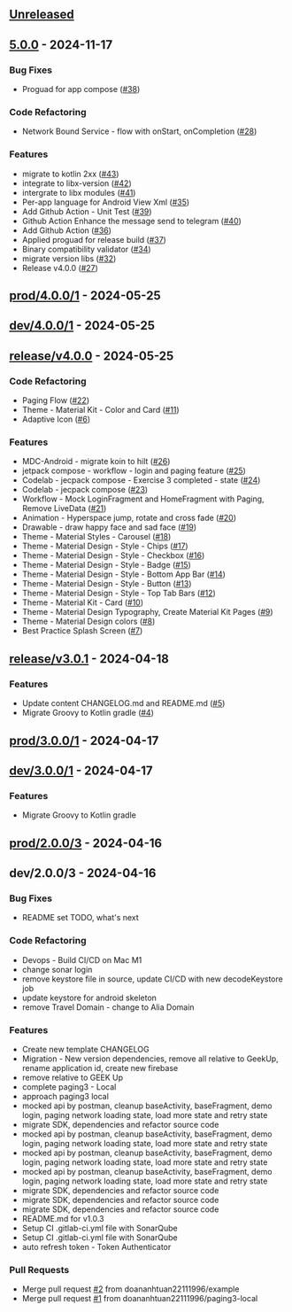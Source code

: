 <a name="unreleased"></a>
## [Unreleased]


<a name="5.0.0"></a>
## [5.0.0] - 2024-11-17
### Bug Fixes
- Proguad for app compose ([#38](https://github.com/doananhtuan22111996/android_architecture/issues/38))

### Code Refactoring
- Network Bound Service - flow with onStart, onCompletion ([#28](https://github.com/doananhtuan22111996/android_architecture/issues/28))

### Features
- migrate to kotlin 2xx ([#43](https://github.com/doananhtuan22111996/android_architecture/issues/43))
- integrate to libx-version ([#42](https://github.com/doananhtuan22111996/android_architecture/issues/42))
- intergrate to libx modules ([#41](https://github.com/doananhtuan22111996/android_architecture/issues/41))
- Per-app language for Android View Xml ([#35](https://github.com/doananhtuan22111996/android_architecture/issues/35))
- Add Github Action - Unit Test ([#39](https://github.com/doananhtuan22111996/android_architecture/issues/39))
- Github Action Enhance the message send to telegram ([#40](https://github.com/doananhtuan22111996/android_architecture/issues/40))
- Add Github Action ([#36](https://github.com/doananhtuan22111996/android_architecture/issues/36))
- Applied proguad for release build ([#37](https://github.com/doananhtuan22111996/android_architecture/issues/37))
- Binary compatibility validator ([#34](https://github.com/doananhtuan22111996/android_architecture/issues/34))
- migrate version libs ([#32](https://github.com/doananhtuan22111996/android_architecture/issues/32))
- Release v4.0.0 ([#27](https://github.com/doananhtuan22111996/android_architecture/issues/27))


<a name="prod/4.0.0/1"></a>
## [prod/4.0.0/1] - 2024-05-25

<a name="dev/4.0.0/1"></a>
## [dev/4.0.0/1] - 2024-05-25

<a name="release/v4.0.0"></a>
## [release/v4.0.0] - 2024-05-25
### Code Refactoring
- Paging Flow ([#22](https://github.com/doananhtuan22111996/android_architecture/issues/22))
- Theme - Material Kit - Color and Card ([#11](https://github.com/doananhtuan22111996/android_architecture/issues/11))
- Adaptive Icon ([#6](https://github.com/doananhtuan22111996/android_architecture/issues/6))

### Features
- MDC-Android - migrate koin to hilt ([#26](https://github.com/doananhtuan22111996/android_architecture/issues/26))
- jetpack compose - workflow - login and paging feature ([#25](https://github.com/doananhtuan22111996/android_architecture/issues/25))
- Codelab - jecpack compose - Exercise 3 completed - state ([#24](https://github.com/doananhtuan22111996/android_architecture/issues/24))
- Codelab - jecpack compose ([#23](https://github.com/doananhtuan22111996/android_architecture/issues/23))
- Workflow - Mock LoginFragment and HomeFragment with Paging, Remove LiveData ([#21](https://github.com/doananhtuan22111996/android_architecture/issues/21))
- Animation - Hyperspace jump, rotate and cross fade ([#20](https://github.com/doananhtuan22111996/android_architecture/issues/20))
- Drawable - draw happy face and sad face ([#19](https://github.com/doananhtuan22111996/android_architecture/issues/19))
- Theme - Material Styles - Carousel ([#18](https://github.com/doananhtuan22111996/android_architecture/issues/18))
- Theme - Material Design - Style - Chips ([#17](https://github.com/doananhtuan22111996/android_architecture/issues/17))
- Theme - Material Design - Style - Checkbox ([#16](https://github.com/doananhtuan22111996/android_architecture/issues/16))
- Theme - Material Design - Style - Badge ([#15](https://github.com/doananhtuan22111996/android_architecture/issues/15))
- Theme - Material Design - Style - Bottom App Bar ([#14](https://github.com/doananhtuan22111996/android_architecture/issues/14))
- Theme - Material Design - Style - Button ([#13](https://github.com/doananhtuan22111996/android_architecture/issues/13))
- Theme - Material Design - Style - Top Tab Bars ([#12](https://github.com/doananhtuan22111996/android_architecture/issues/12))
- Theme - Material Kit - Card ([#10](https://github.com/doananhtuan22111996/android_architecture/issues/10))
- Theme - Material Design Typography, Create Material Kit Pages ([#9](https://github.com/doananhtuan22111996/android_architecture/issues/9))
- Theme - Material Design colors ([#8](https://github.com/doananhtuan22111996/android_architecture/issues/8))
- Best Practice Splash Screen ([#7](https://github.com/doananhtuan22111996/android_architecture/issues/7))


<a name="release/v3.0.1"></a>
## [release/v3.0.1] - 2024-04-18
### Features
- Update content CHANGELOG.md and README.md ([#5](https://github.com/doananhtuan22111996/android_architecture/issues/5))
- Migrate Groovy to Kotlin gradle ([#4](https://github.com/doananhtuan22111996/android_architecture/issues/4))


<a name="prod/3.0.0/1"></a>
## [prod/3.0.0/1] - 2024-04-17

<a name="dev/3.0.0/1"></a>
## [dev/3.0.0/1] - 2024-04-17
### Features
- Migrate Groovy to Kotlin gradle


<a name="prod/2.0.0/3"></a>
## [prod/2.0.0/3] - 2024-04-16

<a name="dev/2.0.0/3"></a>
## dev/2.0.0/3 - 2024-04-16
### Bug Fixes
- README set TODO, what's next

### Code Refactoring
- Devops - Build CI/CD on Mac M1
- change sonar login
- remove keystore file in source, update CI/CD with new decodeKeystore job
- update keystore for android skeleton
- remove Travel Domain - change to Alia Domain

### Features
- Create new template CHANGELOG
- Migration - New version dependencies, remove all relative to GeekUp, rename application id, create new firebase
- remove relative to GEEK Up
- complete paging3 - Local
- approach paging3 local
- mocked api by postman, cleanup baseActivity, baseFragment, demo login, paging network loading state, load more state and retry state
- migrate SDK, dependencies and refactor source code
- mocked api by postman, cleanup baseActivity, baseFragment, demo login, paging network loading state, load more state and retry state
- mocked api by postman, cleanup baseActivity, baseFragment, demo login, paging network loading state, load more state and retry state
- mocked api by postman, cleanup baseActivity, baseFragment, demo login, paging network loading state, load more state and retry state
- migrate SDK, dependencies and refactor source code
- migrate SDK, dependencies and refactor source code
- migrate SDK, dependencies and refactor source code
- README.md for v1.0.3
- Setup CI .gitlab-ci.yml file with SonarQube
- Setup CI .gitlab-ci.yml file with SonarQube
- auto refresh token - Token Authenticator

### Pull Requests
- Merge pull request [#2](https://github.com/doananhtuan22111996/android_architecture/issues/2) from doananhtuan22111996/example
- Merge pull request [#1](https://github.com/doananhtuan22111996/android_architecture/issues/1) from doananhtuan22111996/paging3-local


[Unreleased]: https://github.com/doananhtuan22111996/android_architecture/compare/5.0.0...HEAD
[5.0.0]: https://github.com/doananhtuan22111996/android_architecture/compare/prod/4.0.0/1...5.0.0
[prod/4.0.0/1]: https://github.com/doananhtuan22111996/android_architecture/compare/dev/4.0.0/1...prod/4.0.0/1
[dev/4.0.0/1]: https://github.com/doananhtuan22111996/android_architecture/compare/release/v4.0.0...dev/4.0.0/1
[release/v4.0.0]: https://github.com/doananhtuan22111996/android_architecture/compare/release/v3.0.1...release/v4.0.0
[release/v3.0.1]: https://github.com/doananhtuan22111996/android_architecture/compare/prod/3.0.0/1...release/v3.0.1
[prod/3.0.0/1]: https://github.com/doananhtuan22111996/android_architecture/compare/dev/3.0.0/1...prod/3.0.0/1
[dev/3.0.0/1]: https://github.com/doananhtuan22111996/android_architecture/compare/prod/2.0.0/3...dev/3.0.0/1
[prod/2.0.0/3]: https://github.com/doananhtuan22111996/android_architecture/compare/dev/2.0.0/3...prod/2.0.0/3
